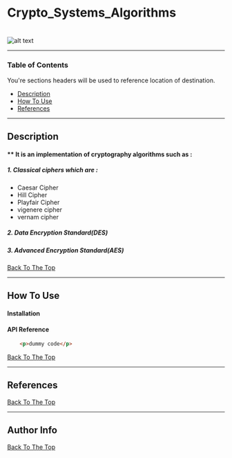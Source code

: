 # Crypto_Systems_Algorithms

#

![alt text](https://res.cloudinary.com/practicaldev/image/fetch/s--2iOIjFHn--/c_imagga_scale,f_auto,fl_progressive,h_420,q_auto,w_1000/https://dev-to-uploads.s3.amazonaws.com/i/23qtg3hvggm0gux8nu0v.png)


---
### Table of Contents
You're sections headers will be used to reference location of destination.

- [Description](#description)
- [How To Use](#how-to-use)
- [References](#references)
---

## Description

#### ** It is an implementation of cryptography algorithms such as : 
##### 1. Classical ciphers which are : 
- Caesar Cipher
- Hill Cipher
- Playfair Cipher
- vigenere cipher
- vernam cipher

##### 2. Data Encryption Standard(DES)

##### 3. Advanced Encryption Standard(AES)

[Back To The Top](#read-me-template)

---

## How To Use

#### Installation



#### API Reference

```html
    <p>dummy code</p>
```
[Back To The Top](#read-me-template)

---

## References
[Back To The Top](#read-me-template)

---


## Author Info



[Back To The Top](#read-me-template)
